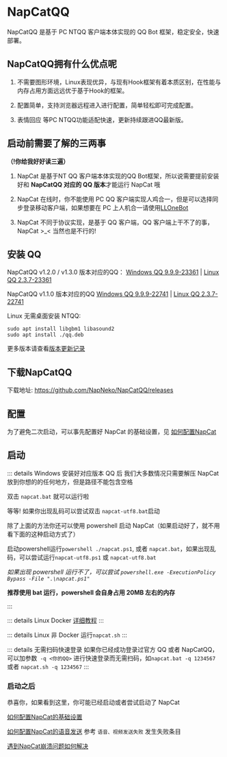 # NapCatQQ
NapCatQQ 是基于 PC NTQQ 客户端本体实现的 QQ Bot 框架，稳定安全，快速部署。
## NapCatQQ拥有什么优点呢
1. 不需要图形环境，Linux表现优异，与现有Hook框架有着本质区别，在性能与内存占用方面远远优于基于Hook的框架。

2. 配置简单，支持浏览器远程进入进行配置，简单轻松即可完成配置。

3. 表情回应 等PC NTQQ功能适配快速，更新持续跟进QQ最新版。
## 启动前需要了解的三两事
**（!你给我好好读三遍）**

1. NapCat 是基于NT QQ 客户端本体实现的QQ Bot框架，所以说需要提前安装好和 **NapCatQQ 对应的 QQ 版本**才能运行 NapCat 哦

2. NapCat 在线时，你不能使用 PC QQ 客户端实现人鸡合一，但是可以选择同步登录移动客户端，如果想要在 PC 上人机合一请使用[LLOneBot](https://github.com/LLOneBot/LLOneBot)

3. NapCat 不同于协议实现，是基于 QQ 客户端，QQ 客户端上干不了的事，NapCat >_< 当然也是不行的!


## 安装 QQ

NapCatQQ v1.2.0 / v1.3.0 版本对应的QQ： [Windows QQ 9.9.9-23361](https://dldir1.qq.com/qqfile/qq/QQNT/5e09ff15/QQ9.9.9.23361_x64.exe) | [Linux QQ 2.3.7-23361](https://dldir1.qq.com/qqfile/qq/QQNT/Linux/QQ_3.2.7_240428_amd64_01.deb)

NapCatQQ v1.1.0 版本对应的QQ [Windows QQ 9.9.9-22741](https://dldir1.qq.com/qqfile/qq/QQNT/Windows/QQ_9.9.9_240403_x64_01.exe) | [Linux QQ 2.3.7-22741](https://dldir1.qq.com/qqfile/qq/QQNT/Linux/QQ_3.2.7_240403_amd64_01.deb)

Linux 无需桌面安装 NTQQ:

```shell
sudo apt install libgbm1 libasound2
sudo apt install ./qq.deb
```

更多版本请查看[版本更新记录](./version.md)

## 下载NapCatQQ

下载地址: <https://github.com/NapNeko/NapCatQQ/releases>

## 配置

为了避免二次启动，可以事先配置好 NapCat 的基础设置，见 [如何配置NapCat](./config.md)

## 启动

::: details Windows
安装好对应版本 QQ 后 我们大多数情况只需要解压 NapCat 放到你想的的任何地方，但是路径不能包含空格

双击 `napcat.bat` 就可以运行啦

等等! 如果你出现乱码可以尝试双击 `napcat-utf8.bat`启动

除了上面的方法你还可以使用 powershell 启动 NapCat（如果启动好了，就不用看下面的这种启动方式了）

启动powershell运行`powershell ./napcat.ps1`, 或者 `napcat.bat`，如果出现乱码，可以尝试运行`napcat-utf8.ps1` 或 `napcat-utf8.bat`

*如果出现 powershell 运行不了，可以尝试 `powershell.exe -ExecutionPolicy Bypass -File ".\napcat.ps1"`*

**推荐使用 bat 运行，powershell 会自身占用 20MB 左右的内存**

:::

::: details Linux Docker
[详细教程](https://github.com/NapNeko/NapCat-Docker)
:::

::: details Linux 非 Docker
运行`napcat.sh`
:::

::: details 无需扫码快速登录
如果你已经成功登录过官方 QQ 或者 NapCatQQ，可以加参数` -q <你的QQ>` 进行快速登录而无需扫码，如`napcat.bat -q 1234567` 或者 `napcat.sh -q 1234567`
:::

### 启动之后
恭喜你，如果看到这里，你可能已经启动或者尝试启动了 NapCat

[如何配置NapCat的基础设置](/zh-CN/guide/config.md)

[如何配置NapCat的语音发送](/zh-CN/guide/faq.md) 参考 `语音、视频发送失败` 发生失败条目

[遇到NapCat崩溃问题如何解决](/zh-CN/guide/faq.md)